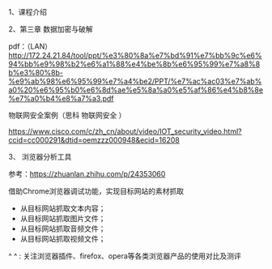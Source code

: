 
1、课程介绍

2、第三章 数据加密与破解

pdf：（LAN） http://172.24.21.84/tool/ppt/%e3%80%8a%e7%bd%91%e7%bb%9c%e6%94%bb%e9%98%b2%e6%a1%88%e4%be%8b%e6%95%99%e7%a8%8b%e3%80%8b-%e9%ab%98%e6%95%99%e7%a4%be2/PPT/%e7%ac%ac03%e7%ab%a0%20%e6%95%b0%e6%8d%ae%e5%8a%a0%e5%af%86%e4%b8%8e%e7%a0%b4%e8%a7%a3.pdf


 物联网安全案例（思科  物联网安全 ）
 
 https://www.cisco.com/c/zh_cn/about/video/IOT_security_video.html?ccid=cc000291&dtid=oemzzz000948&ecid=16208
 
 

3、 浏览器分析工具

参考：https://zhuanlan.zhihu.com/p/24353060

借助Chrome浏览器调试功能，实现目标网站的素材抓取

- 从目标网站抓取文本内容；
- 从目标网站抓取图片文件；
- 从目标网站抓取音频文件；
- 从目标网站抓取视频文件；

^ ^ : 关注浏览器插件、firefox、opera等各类浏览器产品的使用对比及测评
